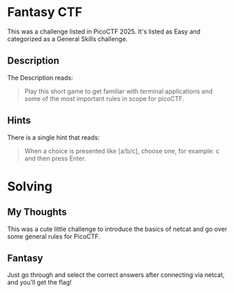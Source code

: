 # Fantasy CTF
This was a challenge listed in PicoCTF 2025.  It's listed as Easy and categorized as a General Skills challenge.

## Description
The Description reads:
> Play this short game to get familiar with terminal applications and some of the most important rules in scope for picoCTF.  

## Hints
There is a single hint that reads:
> When a choice is presented like [a/b/c], choose one, for example: c and then press Enter.

# Solving
## My Thoughts
This was a cute little challenge to introduce the basics of netcat and go over some general rules for PicoCTF.

## Fantasy
Just go through and select the correct answers after connecting via netcat, and you'll get the flag!
